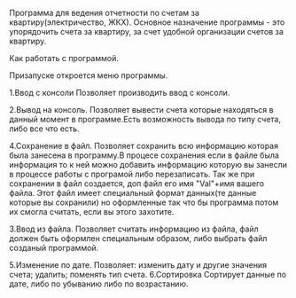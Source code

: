 Программа для ведения отчетности по счетам за квартиру(электричество, ЖКХ).
Основное назначение программы - это упорядочить счета за квартиру, за счет удобной организации счетов за квартиру.

Как работать с программой.

Призапуске откроется меню программы.

1.Ввод с консоли
Позволяет производить ввод с консоли.

2.Вывод на консоль.
Позволяет вывести счета которые находяться в данный момент в программе.Есть возможность вывода по типу счета, либо все что есть.

4.Сохранение в файл.
Позволяет сохранить всю информацию которая была занесена в программу.В процесе сохранения если в файле была информация 
то к ней можно добавить информацию которую вы занесли в процессе работы с програмой либо перезаписать.
Так же при сохранении в файл создается, доп файл его имя "Val"+имя вашего файла. Этот файл имеет специальный формат данных(те данные которые вы сохранили)
но оформленные так что бы программа потом их смогла считать, если вы этого захотите.

3.Ввод из файла.
Позволяет считать информацию из файла, файл должен быть оформлен специальным образом, либо выбрать файл созданый программой. 

5.Изменение по дате.
Позволяет:
	изменить дату и другие значения счета;
	удалить;
	поменять тип счета.
6.Сортировка
Сортирует данные по дате, либо по убыванию либо по возрастанию.